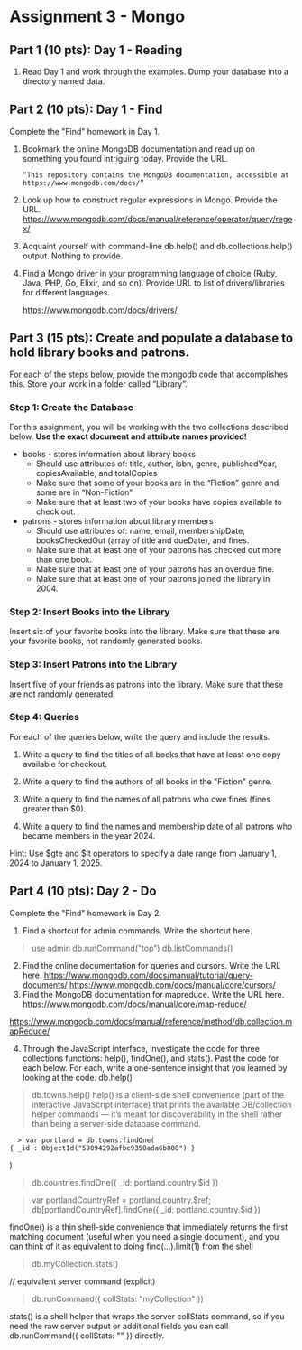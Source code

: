 # Assignment 3 - Mongo

## Part 1 (10 pts): Day 1 - Reading

1. Read Day 1 and work through the examples. Dump your database into a
    directory named data.

## Part 2 (10 pts): Day 1 - Find

Complete the "Find" homework in Day 1.

1. Bookmark the online MongoDB documentation and read up on something
    you found intriguing today. Provide the URL.

       “This repository contains the MongoDB documentation, accessible at https://www.mongodb.com/docs/”

2. Look up how to construct regular expressions in Mongo. Provide the URL.
https://www.mongodb.com/docs/manual/reference/operator/query/regex/


3. Acquaint yourself with command-line db.help() and db.collections.help() output.
    Nothing to provide.



4. Find a Mongo driver in your programming language of choice (Ruby, Java,
    PHP, Go, Elixir, and so on). Provide URL to list of drivers/libraries for
    different languages.

    https://www.mongodb.com/docs/drivers/


## Part 3 (15 pts): Create and populate a database to hold library books and patrons.
For each of the steps below, provide the mongodb code that accomplishes this. Store your work in a folder called “Library”.

### Step 1: Create the Database

For this assignment, you will be working with the two collections described below. **Use the exact document and attribute names provided!**
* books - stores information about library books
    * Should use attributes of:  title, author, isbn, genre, publishedYear, copiesAvailable, and totalCopies
    * Make sure that some of your books are in the “Fiction” genre and some are in “Non-Fiction”
    * Make sure that at least two of your books have copies available to check out.
* patrons - stores information about library members
    * Should use attributes of:    name, email, membershipDate, booksCheckedOut (array of title and dueDate), and fines.
    * Make sure that at least one of your patrons has checked out more than one book.
    * Make sure that at least one of your patrons has an overdue fine.
    * Make sure that at least one of your patrons joined the library in 2004.

### Step 2: Insert Books into the Library
Insert six of your favorite books into the library.  Make sure that these are your favorite books, not randomly generated books.

### Step 3: Insert Patrons into the Library
Insert five of your friends as patrons into the library. Make sure that these are not randomly generated.

### Step 4: Queries
For each of the queries below, write the query and include the results.

1. Write a query to find the titles of all books that have at least one copy available for checkout.

2. Write a query to find the authors of all books in the "Fiction" genre.

3. Write a query to find the names of all patrons who owe fines (fines greater than $0).

4. Write a query to find the names and membership date of all patrons who became members in the year 2024.

Hint: Use $gte and $lt operators to specify a date range from January 1, 2024 to January 1, 2025.

## Part 4 (10 pts): Day 2 - Do

Complete the "Find" homework in Day 2.

1. Find a shortcut for admin commands. Write the shortcut here.
> use admin
> db.runCommand("top")
> db.listCommands()


2. Find the online documentation for queries and cursors. Write the URL here.
https://www.mongodb.com/docs/manual/tutorial/query-documents/
https://www.mongodb.com/docs/manual/core/cursors/
3. Find the MongoDB documentation for mapreduce. Write the URL here.
https://www.mongodb.com/docs/manual/core/map-reduce/

https://www.mongodb.com/docs/manual/reference/method/db.collection.mapReduce/

4. Through the JavaScript interface, investigate the code for three collections
    functions: help(), findOne(), and stats(). Past the code for each below.
    For each, write a one-sentence insight that you learned by looking at
    the code.
 db.help()
> db.towns.help()
   help() is a client-side shell convenience (part of the interactive JavaScript interface) that prints the available DB/collection helper commands — it’s meant for discoverability in the shell rather than being a server-side database command.


      > var portland = db.towns.findOne(
    { _id : ObjectId("59094292afbc9350ada6b808") }
)

> db.countries.findOne({ _id: portland.country.$id })

> var portlandCountryRef = portland.country.$ref;
> db[portlandCountryRef].findOne({ _id: portland.country.$id })

findOne() is a thin shell-side convenience that immediately returns the first matching document (useful when you need a single document), and you can think of it as equivalent to doing find(...).limit(1) from the shell

> db.myCollection.stats()


// equivalent server command (explicit)
> db.runCommand({ collStats: "myCollection" })

stats() is a shell helper that wraps the server collStats command, so if you need the raw server output or additional fields you can call db.runCommand({ collStats: "<col>" }) directly.
